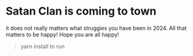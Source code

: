 # Satan Clan is coming to town
it does not really matters what struggies you have been in 2024. All
that matters to be happy! Hope you are all happy!

> yarn install to run
